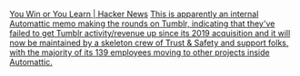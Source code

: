 
[You Win or You Learn | Hacker News](https://news.ycombinator.com/item?id=38205357)
[This is apparently an internal Automattic memo making the rounds on Tumblr, indicating that they've failed to get Tumblr activity/revenue up since its 2019 acquisition and it will now be maintained by a skeleton crew of Trust & Safety and support folks, with the majority of its 139 employees moving to other projects inside Automattic.](https://www.threads.net/@waxpancake/post/CzbS-cVuGgn)
